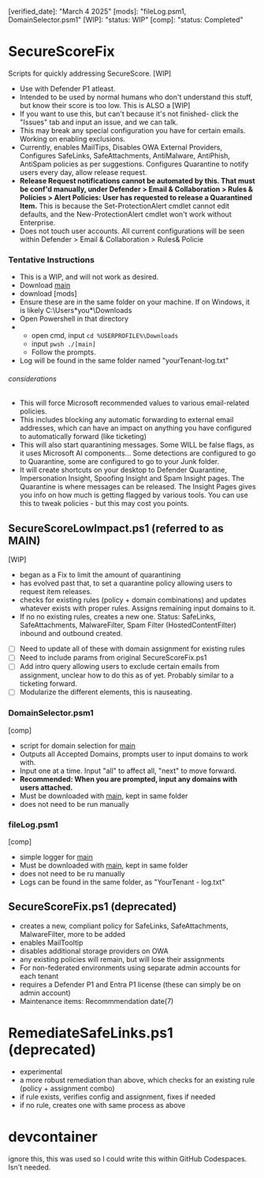 [main]: SecureScoreLowImpact.ps1
[author]: Yebbenbe
[verified_date]: "March 4 2025"
[mods]: "fileLog.psm1, DomainSelector.psm1"
[WIP]: "status: WIP"
[comp]: "status: Completed"

# SecureScoreFix
Scripts for quickly addressing SecureScore. [WIP]

- Use with Defender P1 atleast.
- Intended to be used by normal humans who don't understand this stuff, but know their score is too low. This is ALSO a [WIP]
- If you want to use this, but can't because it's not finished- click the "Issues" tab and input an issue, and we can talk.
- This may break any special configuration you have for certain emails. Working on enabling exclusions.
- Currently, enables MailTips, Disables OWA External Providers, Configures SafeLinks, SafeAttachments, AntiMalware, AntiPhish, AntiSpam policies as per suggestions. Configures Quarantine to notify users every day, allow release request. 
- **Release Request notifications cannot be automated by this. That must be conf'd manually, under Defender > Email & Collaboration > Rules & Policies > Alert Policies: User has requested to release a Quarantined Item.** This is because the Set-ProtectionAlert cmdlet cannot edit defaults, and the New-ProtectionAlert cmdlet won't work without Enterprise.
- Does not touch user accounts. All current configurations will be seen within Defender > Email & Collaboration > Rules& Policie

### Tentative Instructions
- This is a WIP, and will not work as desired.
- Download [main]
- download [mods]
- Ensure these are in the same folder on your machine. If on Windows, it is likely C:\Users\*you*\Downloads
- Open Powershell in that directory
- - open cmd, input `cd %USERPROFILE%\Downloads`
  - input `pwsh ./[main]`
  - Follow the prompts.
 - Log will be found in the same folder named "yourTenant-log.txt"
 ###### considerations
 - This will force Microsoft recommended values to various email-related policies.
 - This includes blocking any automatic forwarding to external email addresses, which can have an impact on anything you have configured to automatically forward (like ticketing)
 - This will also start quarantining messages. Some WILL be false flags, as it uses Microsoft AI components... Some detections are configured to go to Quarantine, some are configured to go to your Junk folder.
 - It will create shortcuts on your desktop to Defender Quarantine, Impersonation Insight, Spoofing Insight and Spam Insight pages. The Quarantine is where messages can be released. The Insight Pages gives you info on how much is getting flagged by various tools. You can use this to tweak policies - but this may cost you points.

## SecureScoreLowImpact.ps1 (referred to as MAIN)
[WIP]
- began as a Fix to limit the amount of quarantining
- has evolved past that, to set a quarantine policy allowing users to request item releases.
- checks for existing rules (policy + domain combinations) and updates whatever exists with proper rules. Assigns remaining input domains to it.
- If no no  existing rules, creates a new one.
Status: SafeLinks, SafeAttachments, MalwareFilter, Spam Filter (HostedContentFilter)  inbound and outbound created.
- [ ] Need to update all of these with domain assignment for existing rules
- [ ] Need to include params from original SecureScoreFix.ps1
- [ ] Add intro query allowing users to exclude certain emails from assignment, unclear how to do this as of yet. Probably similar to a ticketing forward.
- [ ] Modularize the different elements, this is nauseating.

### DomainSelector.psm1 
[comp]
- script for domain selection for [main]
- Outputs all Accepted Domains, prompts user to input domains to work with.
- Input one at a time. Input "all" to affect all, "next" to move forward.
- **Recommended: When you are prompted, input any domains with users attached.**
- Must be downloaded with [main], kept in same folder
- does not need to be run manually

### fileLog.psm1
[comp]
- simple logger for [main]
- Must be downloaded with [main], kept in same folder
- does not need to be ru manually
- Logs can be found in the same folder, as "YourTenant - log.txt"
 
## SecureScoreFix.ps1 (deprecated)
- creates a new, compliant policy for SafeLinks, SafeAttachments, MalwareFilter, more to be added
- enables MailTooltip
- disables additional storage providers on OWA
- any existing policies will remain, but will lose their assignments
- For non-federated environments using separate admin accounts for each tenant
- requires a Defender P1 and Entra P1 license (these can simply be on admin account)
- Maintenance items: Recommmendation date(7)

# RemediateSafeLinks.ps1 (deprecated)
- experimental
- a more robust remediation than above, which checks for an existing rule (policy + assignment combo)
- if rule exists, verifies config and assignment, fixes if needed
- if no rule, creates one with same process as above

# devcontainer
ignore this, this was used so I could write this within GitHub Codespaces. Isn't needed.
